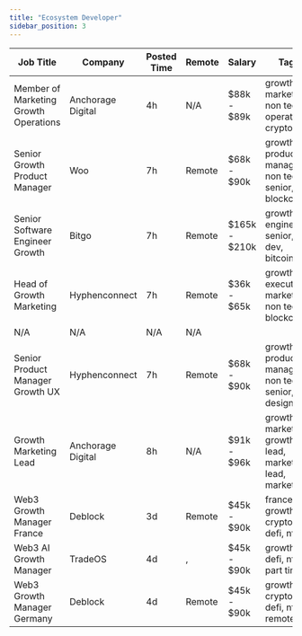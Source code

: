```yaml
---
title: "Ecosystem Developer"
sidebar_position: 3
---
```


| Job Title | Company | Posted Time | Remote | Salary | Tags | Apply Link |
|-----------|---------|-------------|--------|--------|------|------------|
| Member of Marketing Growth Operations | Anchorage Digital | 4h | N/A | $88k - $89k | growth, marketing, non tech, operations, crypto | [Apply](https://web3.career/member-of-marketing-growth-operations-anchorage/107208) |
| Senior Growth Product Manager | Woo | 7h | Remote | $68k - $90k | growth, product manager, non tech, senior, blockchain | [Apply](https://web3.career/senior-growth-product-manager-woo/95664) |
| Senior Software Engineer Growth | Bitgo | 7h | Remote | $165k - $210k | growth, engineer, senior, dev, bitcoin | [Apply](https://web3.career/senior-software-engineer-growth-bitgo/106088) |
| Head of Growth Marketing | Hyphenconnect | 7h | Remote | $36k - $65k | growth, executive, marketing, non tech, blockchain | [Apply](https://web3.career/head-of-growth-marketing-hyphenconnect/107143) |
| N/A | N/A | N/A | N/A |  |  | [Apply](https://web3.career/metana) |
| Senior Product Manager Growth UX | Hyphenconnect | 7h | Remote | $68k - $90k | growth, product manager, non tech, senior, design | [Apply](https://web3.career/senior-product-manager-growth-ux-hyphenconnect/107141) |
| Growth Marketing Lead | Anchorage Digital | 8h | N/A | $91k - $96k | growth marketing, growth, lead, marketing lead, marketing | [Apply](https://web3.career/growth-marketing-lead-anchorage/107137) |
| Web3 Growth Manager France | Deblock | 3d | Remote | $45k - $90k | france, growth, crypto, defi, nft | [Apply](https://web3.career/web3-growth-manager-france-deblock/106961) |
| Web3 AI Growth Manager | TradeOS | 4d | , | $45k - $90k | growth, ai, defi, nft, part time | [Apply](https://web3.career/web3-ai-growth-manager-tradeos/106945) |
| Web3 Growth Manager Germany | Deblock | 4d | Remote | $45k - $90k | growth, crypto, defi, nft, remote | [Apply](https://web3.career/web3-growth-manager-germany-deblock/106938) |
